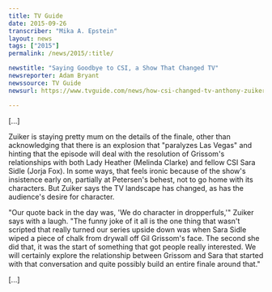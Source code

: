 ```yaml
---
title: TV Guide
date: 2015-09-26
transcriber: "Mika A. Epstein"
layout: news
tags: ["2015"]
permalink: /news/2015/:title/

newstitle: "Saying Goodbye to CSI, a Show That Changed TV"
newsreporter: Adam Bryant
newssource: TV Guide
newsurl: https://www.tvguide.com/news/how-csi-changed-tv-anthony-zuiker-william-petersen/

---
```


[...]

Zuiker is staying pretty mum on the details of the finale, other than acknowledging that there is an explosion that "paralyzes Las Vegas" and hinting that the episode will deal with the resolution of Grissom's relationships with both Lady Heather (Melinda Clarke) and fellow CSI Sara Sidle (Jorja Fox). In some ways, that feels ironic because of the show's insistence early on, partially at Petersen's behest, not to go home with its characters. But Zuiker says the TV landscape has changed, as has the audience's desire for character.

"Our quote back in the day was, 'We do character in dropperfuls,'" Zuiker says with a laugh. "The funny joke of it all is the one thing that wasn't scripted that really turned our series upside down was when Sara Sidle wiped a piece of chalk from drywall off Gil Grissom's face. The second she did that, it was the start of something that got people really interested. We will certainly explore the relationship between Grissom and Sara that started with that conversation and quite possibly build an entire finale around that."

[...]
